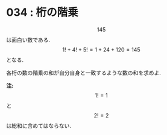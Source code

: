 # 034 : 桁の階乗

$$145$$は面白い数である. $$1! + 4! + 5! = 1 + 24 + 120 = 145$$となる.

各桁の数の階乗の和が自分自身と一致するような数の和を求めよ.

**注:** $$1! = 1$$ と $$2! = 2$$ は総和に含めてはならない.

